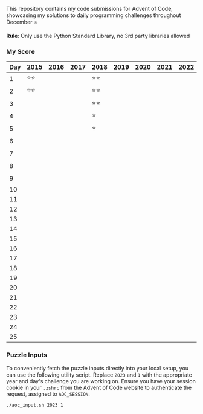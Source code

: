 This repository contains my code submissions for Advent of Code, showcasing my solutions to daily programming challenges throughout December ⭐️

**Rule**: Only use the Python Standard Library, no 3rd party libraries allowed

### My Score

| Day | 2015 | 2016 | 2017 | 2018 | 2019 | 2020 | 2021 | 2022 | 2023 | 2024 |
|-----|------|------|------|------|------|------|------|------|------|------|
| 1   | ⭐⭐  |      |      | ⭐⭐   |      |      |      |      | ⭐⭐   |  ⭐⭐  |
| 2   | ⭐⭐  |      |      | ⭐⭐   |      |      |      |      | ⭐⭐   | ⭐⭐  |
| 3   |      |      |      | ⭐⭐   |      |      |      |      |      | ⭐⭐  |
| 4   |      |      |      | ⭐    |      |      |      |      | ⭐⭐   |      |
| 5   |      |      |      | ⭐    |      |      |      |      |      | ⭐⭐ |
| 6   |      |      |      |      |      |      |      |      | ⭐⭐   |      |
| 7   |      |      |      |      |      |      |      |      | ⭐⭐   | ⭐⭐ |
| 8   |      |      |      |      |      |      |      |      | ⭐⭐   |      |
| 9   |      |      |      |      |      |      |      |      | ⭐⭐   |      |
| 10  |      |      |      |      |      |      |      |      |      |      |
| 11  |      |      |      |      |      |      |      |      |      |      |
| 12  |      |      |      |      |      |      |      |      |      |      |
| 13  |      |      |      |      |      |      |      |      |      |      |
| 14  |      |      |      |      |      |      |      |      |      |      |
| 15  |      |      |      |      |      |      |      |      |      |      |
| 16  |      |      |      |      |      |      |      |      |      |      |
| 17  |      |      |      |      |      |      |      |      |      |      |
| 18  |      |      |      |      |      |      |      |      |      |      |
| 19  |      |      |      |      |      |      |      |      |      |      |
| 20  |      |      |      |      |      |      |      |      |      |      |
| 21  |      |      |      |      |      |      |      |      |      |      |
| 22  |      |      |      |      |      |      |      |      |      |      |
| 23  |      |      |      |      |      |      |      |      |      |      |
| 24  |      |      |      |      |      |      |      |      |      |      |
| 25  |      |      |      |      |      |      |      |      |      |      |

### Puzzle Inputs

To conveniently fetch the puzzle inputs directly into your local setup, you can use the following utility script. Replace `2023` and `1` with the appropriate year and day's challenge you are working on. Ensure you have your session cookie in your `.zshrc` from the Advent of Code website to authenticate the request, assigned to `AOC_SESSION`.

```bash
./aoc_input.sh 2023 1
```